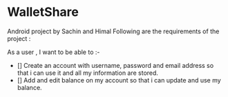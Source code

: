 # WalletShare
Android project by Sachin and Himal
Following are the requirements of the project :

 As a user , I want to be able to :-
- [] Create an account with username, password and email address so that i can use it and all my information are stored.
- [] Add and edit balance on my account so that i can update and use my balance.
 

